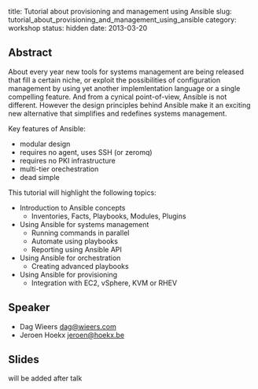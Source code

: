 title: Tutorial about provisioning and management using Ansible
slug: tutorial_about_provisioning_and_management_using_ansible
category: workshop
status: hidden
date: 2013-03-20

Abstract
---------
About every year new tools for systems management are being released that fill a certain niche, or exploit the possibilities of configuration management by using yet another implemlentation language or a single compelling feature. And from a cynical point-of-view, Ansible is not different. However the design principles behind Ansible make it an exciting new alternative that simplifies and redefines systems management.

Key features of Ansible:

 - modular design
 - requires no agent, uses SSH (or zeromq)
 - requires no PKI infrastructure
 - multi-tier orechestration
 - dead simple

This tutorial will highlight the following topics:

 - Introduction to Ansible concepts
   - Inventories, Facts, Playbooks, Modules, Plugins
 - Using Ansible for systems management
   - Running commands in parallel
   - Automate using playbooks
   - Reporting using Ansible API
 - Using Ansible for orchestration
   - Creating advanced playbooks
 - Using Ansible for provisioning
   - Integration with EC2, vSphere, KVM or RHEV

Speaker
-------
-   Dag Wieers <dag@wieers.com>
-   Jeroen Hoekx <jeroen@hoekx.be>

Slides
------
will be added after talk
